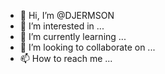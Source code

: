 - 👋 Hi, I’m @DJERMSON
- 👀 I’m interested in ...
- 🌱 I’m currently learning ...
- 💞️ I’m looking to collaborate on ...
- 📫 How to reach me ...

<!---
DJERMSON/DJERMSON is a ✨ special ✨ repository because its `README.md` (this file) appears on your GitHub profile.
You can click the Preview link to take a look at your changes.
--->

